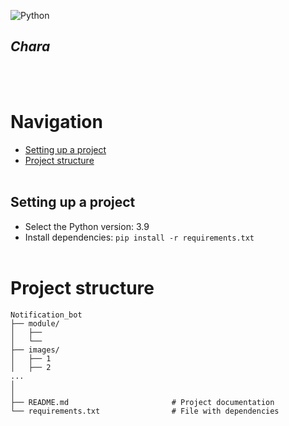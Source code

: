 ![Python](https://img.shields.io/badge/-Python-05122A?style=flat&logo=python)&nbsp;

## *Chara*
<br /> <br />


# Navigation
 - [Setting up a project](#setting_up_a_project)
 - [Project structure](#project_structure)
<br /> <br />


<a name="setting_up_a_project"></a> 
## Setting up a project
 - Select the Python version: 3.9
 - Install dependencies:  `pip install -r requirements.txt`
<br /> <br />


<a name="project_structure"></a> 
# Project structure
    Notification_bot
    ├── module/
    │   ├── 
    │   └── 
    ├── images/
    │   ├── 1
    │   ├── 2
    ...
    │
    │
    ├── README.md                       # Project documentation
    └── requirements.txt                # File with dependencies
<br /> <br />
